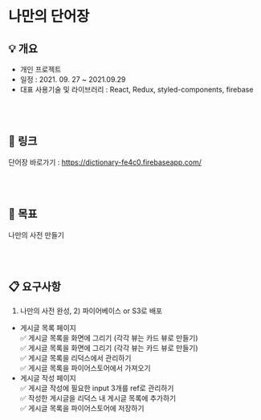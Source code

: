# 나만의 단어장

## :bulb: 개요 
- 개인 프로젝트
- 일정 : 2021. 09. 27 ~ 2021.09.29
- 대표 사용기술 및 라이브러리 : React, Redux, styled-components, firebase

<br><br>

## :link: 링크

단어장 바로가기 : https://dictionary-fe4c0.firebaseapp.com/

<br><br>

## :star2: 목표

나만의 사전 만들기

<br><br>

## :clipboard: 요구사항

1) 나만의 사전 완성,  2) 파이어베이스 or S3로 배포 
- 게시글 목록 페이지 <br>
:white_check_mark: 게시글 목록을 화면에 그리기 (각각 뷰는 카드 뷰로 만들기) <br>
:white_check_mark: 게시글 목록을 화면에 그리기 (각각 뷰는 카드 뷰로 만들기) <br>
:white_check_mark: 게시글 목록을 리덕스에서 관리하기 <br>
:white_check_mark: 게시글 목록을 파이어스토어에서 가져오기 <br>
- 게시글 작성 페이지 <br>
:white_check_mark: 게시글 작성에 필요한 input 3개를 ref로 관리하기 <br>
:white_check_mark: 작성한 게시글을 리덕스 내 게시글 목록에 추가하기 <br>
:white_check_mark: 게시글 목록을 파이어스토어에 저장하기

